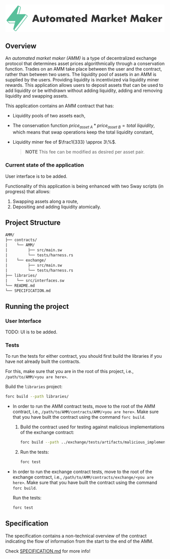 <p align="center">
    <picture>
        <source media="(prefers-color-scheme: dark)" srcset=".docs/amm_logo-dark_theme.png">
        <img alt="automated market maker logo" width="600px" src=".docs/amm_logo-light_theme.png">
    </picture>
</p>

## Overview

An *automated market maker (AMM)* is a type of decentralized exchange protocol that determines asset prices algorithmically through a conservation function. Trades on an AMM take place between the user and the contract, rather than between two users. The liquidity pool of assets in an AMM is supplied by the users. Providing liquidity is incentivized via liquidity miner rewards. This application allows users to deposit assets that can be used to add liquidity or be withdrawn without adding liquidity, adding and removing liquidity and swapping assets.

This application contains an AMM contract that has: 
- Liquidity pools of two assets each,
- The conservation function $price_{asset\ A} * price_{asset\ B} = total\ liquidity$, which means that swap operations keep the total liquidity constant,
- Liquidity miner fee of $\frac1{333} \approx 3\%$.

    > **NOTE** This fee can be modified as desired per asset pair.

### Current state of the application

User interface is to be added.

Functionality of this application is being enhanced with two Sway scripts (in progress) that allows:
1) Swapping assets along a route,
2) Depositing and adding liquidity atomically.

## Project Structure

```
AMM/
├── contracts/
|    └── AMM/
|         ├── src/main.sw
|         └── tests/harness.rs
|    └── exchange/
|         ├── src/main.sw
|         └── tests/harness.rs
├── libraries/
|    └── src/interfaces.sw
└── README.md
└── SPECIFICATION.md
```

## Running the project

### User Interface

TODO: UI is to be added.

### Tests

To run the tests for either contract, you should first build the libraries if you have not already built the contracts. 

For this, make sure that you are in the root of this project, i.e., `/path/to/AMM/<you are here>`.

Build the `libraries` project:
```bash
forc build --path libraries/
```

- In order to run the AMM contract tests, move to the root of the AMM contract, i.e., `/path/to/AMM/contracts/AMM/<you are here>`. Make sure that you have built the contract using the command `forc build`.

    1. Build the contract used for testing against malicious implementations of the exchange contract:
        ```bash
        forc build --path ../exchange/tests/artifacts/malicious_implementation/
        ```
    2. Run the tests:
        ```bash
        forc test
        ```
- In order to run the exchange contract tests, move to the root of the exchange contract, i.e., `/path/to/AMM/contracts/exchange/<you are here>`. Make sure that you have built the contract using the command `forc build`. 

    Run the tests:
    ```bash
    forc test
    ```

## Specification

The specification contains a non-technical overview of the contract indicating the flow of information from the start to the end of the AMM.

Check [SPECIFICATION.md](./SPECIFICATION.md) for more info!
